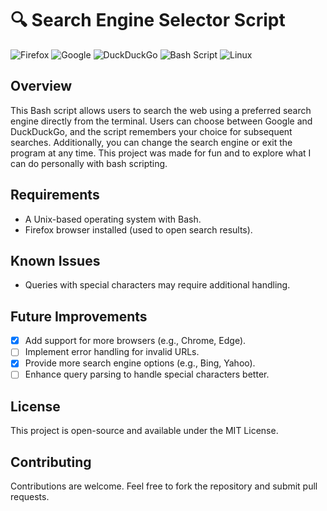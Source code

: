 # 🔍 Search Engine Selector Script
![Firefox](https://img.shields.io/badge/Firefox-FF7139?style=for-the-badge&logo=Firefox-Browser&logoColor=white)
![Google](https://img.shields.io/badge/google-4285F4?style=for-the-badge&logo=google&logoColor=white)
![DuckDuckGo](https://img.shields.io/badge/duckduckgo-de5833?style=for-the-badge&logo=duckduckgo&logoColor=white)
![Bash Script](https://img.shields.io/badge/bash_script-%23121011.svg?style=for-the-badge&logo=gnu-bash&logoColor=white)
![Linux](https://img.shields.io/badge/Linux-FCC624?style=for-the-badge&logo=linux&logoColor=black)

## Overview
This Bash script allows users to search the web using a preferred search engine directly from the terminal. Users can choose between Google and DuckDuckGo, and the script remembers your choice for subsequent searches. Additionally, you can change the search engine or exit the program at any time.
This project was made for fun and to explore what I can do personally with bash scripting.

## Requirements
- A Unix-based operating system with Bash.
- Firefox browser installed (used to open search results).

## Known Issues
- Queries with special characters may require additional handling.

## Future Improvements
- [x] Add support for more browsers (e.g., Chrome, Edge).
- [ ] Implement error handling for invalid URLs.
- [x] Provide more search engine options (e.g., Bing, Yahoo).
- [ ] Enhance query parsing to handle special characters better.

## License
This project is open-source and available under the MIT License.

## Contributing
Contributions are welcome. Feel free to fork the repository and submit pull requests.

